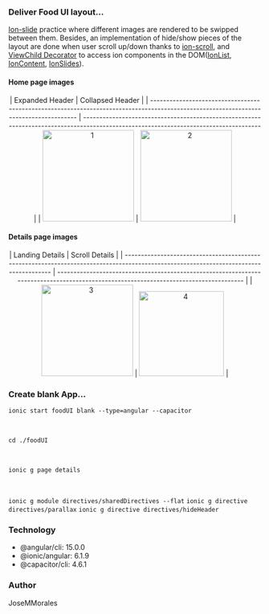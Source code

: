 ### Deliver Food UI layout...

[Ion-slide](https://ionicframework.com/docs/api/slides) practice where different images are rendered to be swipped between them. Besides, an implementation of hide/show pieces of the layout are done when user scroll up/down thanks to [ion-scroll](https://ionicframework.com/docs/api/virtual-scroll), and [ViewChild Decorator](https://angular.io/api/core/ViewChild) to access ion components in the DOM([IonList](https://ionicframework.com/docs/api/list), [IonContent](https://ionicframework.com/docs/api/content), [IonSlides](https://ionicframework.com/docs/api/slides)).

#### Home page images

<div align="center">

|
Expanded Header | Collapsed Header |
| ------------------------------------------------------------------------------------------------------------------------------------- | ------------------------------------------------------------------------------------------------------------------------------------- |
| <img width="182" alt="1" src="https://user-images.githubusercontent.com/43299285/209463746-1839dc23-31cd-4b44-93d8-5befe4425e48.PNG"> | <img width="182" alt="2" src="https://user-images.githubusercontent.com/43299285/209463757-dc9ba04f-8acf-4786-9fb5-44a4ab95c5bb.PNG"> |

</div>

#### Details page images

<div align="center">

|
Landing Details | Scroll Details |
| ------------------------------------------------------------------------------------------------------------------------------------- | ------------------------------------------------------------------------------------------------------------------------------------- |
| <img width="182" alt="3" src="https://user-images.githubusercontent.com/43299285/209464084-d132163c-e20a-45c6-bac1-10b446b6c723.PNG"> | <img width="169" alt="4" src="https://user-images.githubusercontent.com/43299285/209464094-e4f79852-d305-4d7e-b6fc-4c5a8e0fd53d.PNG"> |

</div>

### Create blank App...

`ionic start foodUI blank --type=angular --capacitor`

<br>

`cd ./foodUI`

<br>

`ionic g page details`

<br>

`ionic g module directives/sharedDirectives --flat`
`ionic g directive directives/parallax`
`ionic g directive directives/hideHeader`

### Technology

- @angular/cli: 15.0.0
- @ionic/angular: 6.1.9
- @capacitor/cli: 4.6.1

### Author

JoseMMorales
